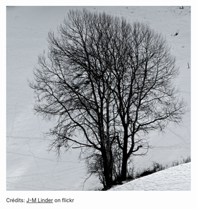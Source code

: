 ![Clémentine](/images/2022-11-06.jpg)

Crédits: [J-M Linder](https://www.flickr.com/people/jmverco/) on flickr